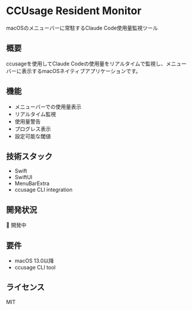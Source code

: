 # CCUsage Resident Monitor

macOSのメニューバーに常駐するClaude Code使用量監視ツール

## 概要

ccusageを使用してClaude Codeの使用量をリアルタイムで監視し、メニューバーに表示するmacOSネイティブアプリケーションです。

## 機能

- メニューバーでの使用量表示
- リアルタイム監視
- 使用量警告
- プログレス表示
- 設定可能な閾値

## 技術スタック

- Swift
- SwiftUI
- MenuBarExtra
- ccusage CLI integration

## 開発状況

🚧 開発中

## 要件

- macOS 13.0以降
- ccusage CLI tool

## ライセンス

MIT